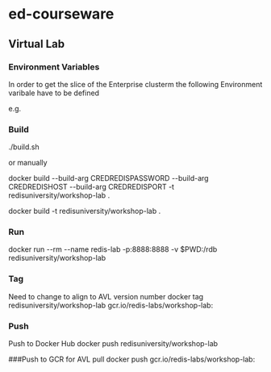 # ed-courseware

## Virtual Lab

### Environment Variables
In order to get the slice of the Enterprise clusterm the following Environment varibale have to be defined

e.g.


### Build
./build.sh

or manually

docker build --build-arg CREDREDISPASSWORD --build-arg CREDREDISHOST --build-arg CREDREDISPORT -t redisuniversity/workshop-lab .

docker build -t redisuniversity/workshop-lab .

### Run
docker run --rm --name redis-lab -p:8888:8888 -v $PWD:/rdb redisuniversity/workshop-lab

### Tag
Need to change <version> to align to AVL version number
docker tag redisuniversity/workshop-lab gcr.io/redis-labs/workshop-lab:<version>

### Push
Push to Docker Hub
docker push redisuniversity/workshop-lab

###Push to GCR for AVL pull
docker push gcr.io/redis-labs/workshop-lab:<version>
